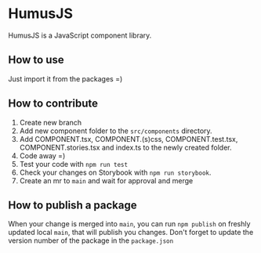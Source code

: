 # HumusJS
HumusJS is a JavaScript component library.

## How to use
Just import it from the packages =)

## How to contribute
1. Create new branch
2. Add new component folder to the `src/components` directory.
3. Add COMPONENT.tsx, COMPONENT.(s)css, COMPONENT.test.tsx, COMPONENT.stories.tsx and index.ts to the newly created folder.
4. Code away =)
5. Test your code with `npm run test`
6. Check your changes on Storybook with `npm run storybook`.
7. Create an mr to `main` and wait for approval and merge

## How to publish a package
When your change is merged into `main`, you can run `npm publish` on freshly updated local `main`, that will publish you changes.
Don't forget to update the version number of the package in the `package.json`